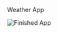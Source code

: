 Weather App

![Finished App](https://github.com/londonappbrewery/Images/blob/master/clima-demo.gif)

